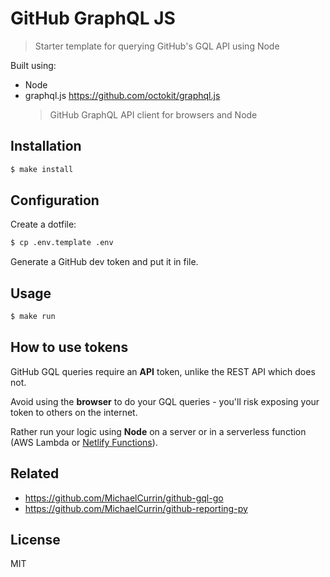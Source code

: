 # GitHub GraphQL JS
> Starter template for querying GitHub's GQL API using Node


Built using:

- Node
- graphql.js https://github.com/octokit/graphql.js
    > GitHub GraphQL API client for browsers and Node


## Installation

```sh
$ make install
```

## Configuration

Create a dotfile:

```sh
$ cp .env.template .env
```

Generate a GitHub dev token and put it in file.


## Usage

```sh
$ make run
```


## How to use tokens

GitHub GQL queries require an  **API** token, unlike the REST API which does not.

Avoid using the **browser** to do your GQL queries - you'll risk exposing your token to others on the internet.

Rather run your logic using **Node** on a server or in a serverless function (AWS Lambda or [Netlify Functions][]).

[Netlify Functions]: https://michaelcurrin.github.io/dev-resources/resources/ci-cd/netlify/functions.html


## Related

- https://github.com/MichaelCurrin/github-gql-go
- https://github.com/MichaelCurrin/github-reporting-py


## License 

MIT
